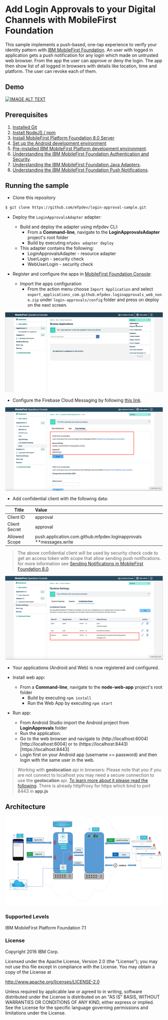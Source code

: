 # Add Login Approvals to your Digital Channels with MobileFirst Foundation

This sample implements a push-based, one-tap experience to verify your identity pattern with [IBM MobileFirst Foundation](https://mobilefirstplatform.ibmcloud.com). An user with logged in application gets a push notification for any login which made on untrusted web browser. From the app the user can approve or deny the login.  The app then show list of all logged in browsers with details like location, time and platform.  The user can revoke each of them.

## Demo
[![IMAGE ALT TEXT](http://img.youtube.com/vi/ajumb5iOblE/0.jpg)](http://www.youtube.com/watch?v=ajumb5iOblE "Login Approvals with IBM MobileFirst Foundation")

## Prerequisites

1. [Installed Git](https://git-scm.com/book/en/v2/Getting-Started-Installing-Git)
2. [Install NodeJS / npm](https://docs.npmjs.com/getting-started/installing-node)
3. [Install MobileFirst Platform Foundation 8.0 Server](https://mobilefirstplatform.ibmcloud.com/tutorials/en/foundation/8.0/installation-configuration/development/mobilefirst/)
4. [Set up the Android development environment](https://mobilefirstplatform.ibmcloud.com/tutorials/en/foundation/8.0/installation-configuration/development/android/)
5. [Pre-installed IBM MobileFirst Platform development environment](https://mobilefirstplatform.ibmcloud.com/tutorials/en/foundation/8.0/setting-up-your-development-environment/).
6. [Understanding the IBM MobileFirst Foundation Authentication and Security](https://mobilefirstplatform.ibmcloud.com/tutorials/en/foundation/8.0/authentication-and-security/).
7. [Understanding the IBM MobileFirst Foundation Java Adapters](https://mobilefirstplatform.ibmcloud.com/tutorials/en/foundation/8.0/adapters/java-adapters/).
8. [Understanding the IBM MobileFirst Foundation Push Notifications](https://mobilefirstplatform.ibmcloud.com/tutorials/en/foundation/8.0/notifications/).

## Running the sample

- Clone this repository   

 ```bash
 $ git clone https://github.com/mfpdev/login-approval-sample.git
 ```


* Deploy the `LoginApprovalsAdapter` adapter:
   * Build and deploy the adapter using mfpdev CLI:
     * From a **Command-line**, navigate to the **LoginApprovalsAdapter** project's root folder
     * Build by executing `mfpdev adapter deploy`
   * This adapter contains the following:
     * LoginApprovalsAdapter - resource adapter
     * UserLogin - security check
     * WebUserLogin - security check   


* Register and configure the apps in [MobileFirst Foundation Console](http://localhost:9080/mfpconsole/):

  * Import the apps configuration
    * From the action menu choose `Import Application` and select `export_applications_com.github.mfpdev.loginapprovals_web_none.zip` under `login-approvals/config` folder and press on deploy on the next screen.

![Import Application](images/ImportApplication.gif)


  * Configure the Firebase Cloud Messaging by following [this link](https://mobilefirstplatform.ibmcloud.com/tutorials/en/foundation/8.0/notifications/sending-notifications/#google-cloud-messaging--firebase-cloud-messaging).


  ![Push Configuration](images/configurePush.png)

  * Add confidential client with the following data:

| Title   |      Value      |
|----------|:-------------|
| Client ID |  approval|
| Client Secret |    approval   |
| Allowed Scope |push.application.com.github.mfpdev.loginapprovals **messages.write |   


  > The above confidential client will be used by security check code to get an access token with scope that allow sending push notifications. for more information see [Sending Notifications in MobileFirst Foundation 8.0](https://mobilefirstplatform.ibmcloud.com/tutorials/en/foundation/8.0/notifications/sending-notifications/#sending-the-notification).

![Confidential Client](images/confidential.png)


* Your applications (Android and Web) is now registered and configured.

* Install web app:
  * From a **Command-line**, navigate to the **node-web-app** project's root folder
     * Build by executing `npm install`
     * Run the Web App by executing `npm start`

* Run app:
  * From Android Studio import the Android project from **LoginApprovals** folder
  * Run the application.
  * Go to the web browser and navigate to (http://localhost:6004)[http://localhost:6004] or to (https://localhost:8443)[https://localhost:8443]
  * Login first on your Android app (username == password) and then login with the same user in the web.


> Working with **geolocation** api in browsers:
Please note that you if you are not connect to localhost you may need a secure connection to use the **geolocation** api.
[To learn more about it please read the following](https://developers.google.com/web/updates/2016/04/geolocation-on-secure-contexts-only). There is already httpProxy for https which bind to port 8443 in **app.js**

## Architecture
![Architecture](images/LoginApprovals.png)

  ### Supported Levels
  IBM MobileFirst Platform Foundation 7.1

  ### License
  Copyright 2016 IBM Corp.

  Licensed under the Apache License, Version 2.0 (the "License");
  you may not use this file except in compliance with the License.
  You may obtain a copy of the License at

  http://www.apache.org/licenses/LICENSE-2.0

  Unless required by applicable law or agreed to in writing, software
  distributed under the License is distributed on an "AS IS" BASIS,
  WITHOUT WARRANTIES OR CONDITIONS OF ANY KIND, either express or implied.
  See the License for the specific language governing permissions and
  limitations under the License.
